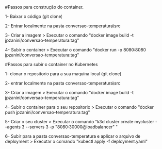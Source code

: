 #Passos para construção do container.

1- Baixar o código (git clone)

2- Entrar localmente na pasta conversao-temperatura\src

3- Criar a imagem > Executar o comando "docker image build -t jpzanini/conversao-temperatura:tag"

4- Subir o container > Executar o comando "docker run -p 8080:8080 jpzanini/conversao-temperatura:tag"

#Passos para subir o container no Kubernetes

1- clonar o repositorio para a sua maquina local (git clone)

2- entrar localmente na pasta conversao-temperatura\src

3- Criar a imagem > Executar o comando "docker image build -t jpzanini/conversao-temperatura:tag"

4- Subir o container para o seu repositorio > Executar o comando "docker push jpzanini/conversao-temperatura:tag"

5- Criar o seu cluster > Executar o comando "k3d cluster create mycluster --agents 3 --servers 3 -p "8080:30000@loadbalancer" "

6- Subir para a pasta conversao-temperatura e aplicar o arquivo de deployment > Executar o comando "kubectl apply -f deployment.yaml"
